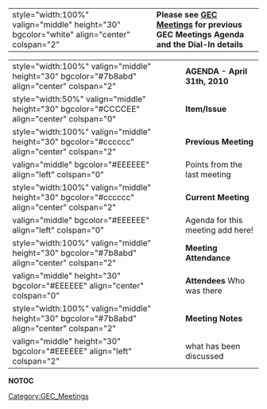 |                                                                                           |                                                                                                                           |
| ----------------------------------------------------------------------------------------- | ------------------------------------------------------------------------------------------------------------------------- |
| style="width:100%" valign="middle" height="30" bgcolor="white" align="center" colspan="2" | **Please see [GEC Meetings](:Category:GEC_Meetings "wikilink") for previous GEC Meetings Agenda and the Dial-In details** |

|                                                                                              |                                    |
| -------------------------------------------------------------------------------------------- | ---------------------------------- |
| style="width:100%" valign="middle" height="30" bgcolor="\#7b8abd" align="center" colspan="2" | **AGENDA - April 31th, 2010**      |
| style="width:50%" valign="middle" height="30" bgcolor="\#CCCCEE" align="center" colspan="0"  | **Item/Issue**                     |
| style="width:100%" valign="middle" height="30" bgcolor="\#cccccc" align="center" colspan="2" | **Previous Meeting**               |
| valign="middle" bgcolor="\#EEEEEE" align="left" colspan="0"                                  | Points from the last meeting       |
| style="width:100%" valign="middle" height="30" bgcolor="\#cccccc" align="center" colspan="2" | **Current Meeting**                |
| valign="middle" bgcolor="\#EEEEEE" align="left" colspan="0"                                  | Agenda for this meeting add here\! |
| style="width:100%" valign="middle" height="30" bgcolor="\#7b8abd" align="center" colspan="2" | **Meeting Attendance**             |
| valign="middle" height="30" bgcolor="\#EEEEEE" align="center" colspan="0"                    | **Attendees** Who was there        |
| style="width:100%" valign="middle" height="30" bgcolor="\#7b8abd" align="center" colspan="2" | **Meeting Notes**                  |
| valign="middle" height="30" bgcolor="\#EEEEEE" align="left" colspan="2"                      | what has been discussed            |

__NOTOC__

[Category:GEC_Meetings](Category:GEC_Meetings "wikilink")